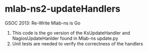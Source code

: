 mlab-ns2-updateHandlers
=======================
GSOC 2013: Re-Write Mlab-ns is Go
1) This code is the go version of the KsUpdateHandler and NagiosUpdateHanlder found in Mlab-ns update.py
2) Unit tests are needed to verify the correctness of the handlers

